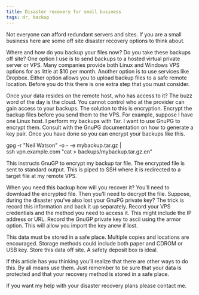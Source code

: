 ```yaml
---
title: Disaster recovery for small business
tags: dr, backup
---
```


Not everyone can afford redundant servers and sites. If you are a small business here are some off site disaster recovery options to think about.

Where and how do you backup your files now? Do you take these backups off site? One option I use is to send backups to a hosted virtual private server or VPS. Many companies provide both Linux and Windows VPS options for as little at $10 per month. Another option is to use services like Dropbox. Either option allows you to upload backup files to a safe remote location. Before you do this there is one extra step that you must consider.

Once your data resides on the remote host, who has access to it? The buzz word of the day is the cloud. You cannot control who at the provider can gain access to your backups. The solution to this is encryption. Encrypt the backup files before you send them to the VPS. For example, suppose I have one Linux host. I perform my backups with Tar. I want to use GnuPG to encrypt them. Consult with the GnuPG documentation on how to generate a key pair. Once you have done so you can encrypt your backups like this.

gpg -r "Neil Watson" -o - -e mybackup.tar.gz | \
   ssh vpn.example.com "cat > backups/mybackup.tar.gz.en"

This instructs GnuGP to encrypt my backup tar file. The encrypted file is sent to standard output. This is piped to SSH where it is redirected to a target file at my remote VPS.

When you need this backup how will you recover it? You’ll need to download the encrypted file. Then you’ll need to decrypt the file. Suppose, during the disaster you’ve also lost your GnuPG private key? The trick is record this information and back it up separately. Record your VPS credentials and the method you need to access it. This might include the IP address or URL. Record the GnuGP private key to ascii using the armor option. This will allow you import the key anew if lost.

This data must be stored in a safe place. Multiple copies and locations are encouraged. Storage methods could include both paper and CDROM or USB key. Store this data off site. A safety deposit box is ideal.

If this article has you thinking you’ll realize that there are other ways to do this. By all means use them. Just remember to be sure that your data is protected and that your recovery method is stored in a safe place.

If you want my help with your disaster recovery plans please contact me.

